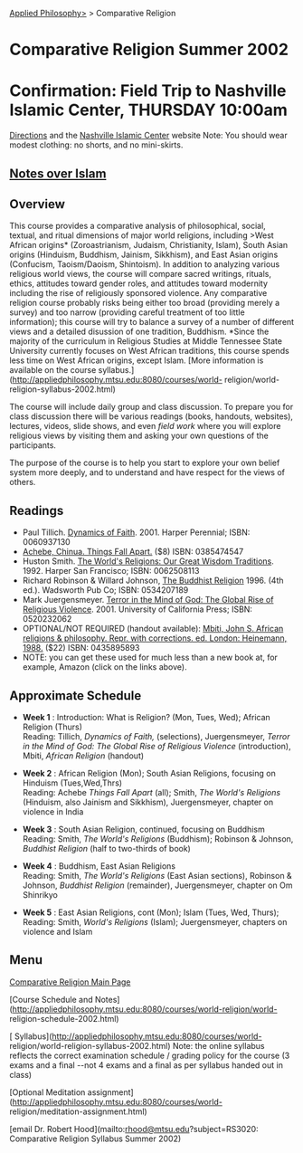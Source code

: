 [Applied Philosophy>](http://appliedphilosophy.mtsu.edu/) > Comparative
Religion

# Comparative Religion Summer 2002

# Confirmation: Field Trip to Nashville Islamic Center, THURSDAY 10:00am

[Directions](http://www.muslimeen.org/address.htm) and the [Nashville Islamic
Center](http://www.muslimeen.org) website Note: You should wear modest
clothing: no shorts, and no mini-skirts.

## [Notes over Islam](islam.html)

## Overview

This course provides a comparative analysis of philosophical, social, textual,
and ritual dimensions of major world religions, including >West African
origins* (Zoroastrianism, Judaism, Christianity, Islam), South Asian origins
(Hinduism, Buddhism, Jainism, Sikkhism), and East Asian origins (Confucism,
Taoism/Daoism, Shintoism). In addition to analyzing various religious world
views, the course will compare sacred writings, rituals, ethics, attitudes
toward gender roles, and attitudes toward modernity including the rise of
religiously sponsored violence. Any comparative religion course probably risks
being either too broad (providing merely a survey) and too narrow (providing
careful treatment of too little information); this course will try to balance
a survey of a number of different views and a detailed disussion of one
tradition, Buddhism. *Since the majority of the curriculum in Religious
Studies at Middle Tennessee State University currently focuses on West African
traditions, this course spends less time on West African origins, except
Islam. [More information is available on the course
syllabus.](http://appliedphilosophy.mtsu.edu:8080/courses/world-
religion/world-religion-syllabus-2002.html)

The course will include daily group and class discussion. To prepare you for
class discussion there will be various readings (books, handouts, websites),
lectures, videos, slide shows, and even _field work_ where you will explore
religious views by visiting them and asking your own questions of the
participants.

The purpose of the course is to help you start to explore your own belief
system more deeply, and to understand and have respect for the views of
others.

## Readings

  * Paul Tillich. [Dynamics of Faith](http://www.amazon.com/exec/obidos/ASIN/0060937130/qid=1018289555/sr=1-1/ref=sr_1_1/104-5699895-2640762). 2001. Harper Perennial; ISBN: 0060937130
  * [Achebe, Chinua. Things Fall Apart.](http://www.amazon.com/exec/obidos/ASIN/0385474547/) ($8) ISBN: 0385474547
  * Huston Smith. [The World's Religions: Our Great Wisdom Traditions](http://www.amazon.com/exec/obidos/ASIN/0062508113/qid=1018289598/sr=12-1/104-5699895-2640762). 1992. Harper San Francisco; ISBN: 0062508113
  * Richard Robinson & Willard Johnson, [The Buddhist Religion](http://www.amazon.com/exec/obidos/ASIN/0534207189/qid=1018289653/sr=1-2/ref=sr_1_2/104-5699895-2640762) 1996\. (4th ed.). Wadsworth Pub Co; ISBN: 0534207189
  * Mark Juergensmeyer. [Terror in the Mind of God: The Global Rise of Religious Violence](http://www.amazon.com/exec/obidos/ASIN/0520232062/ref=pd_sim_books/104-5699895-2640762). 2001. University of California Press; ISBN: 0520232062
  * OPTIONAL/NOT REQUIRED (handout available): [Mbiti, John S. African religions & philosophy. Repr. with corrections. ed. London: Heinemann, 1988.](http://www.amazon.com/exec/obidos/ASIN/0435895915/) ($22) ISBN: 0435895893
  * NOTE: you can get these used for much less than a new book at, for example, Amazon (click on the links above).

## Approximate Schedule

  * **Week 1** : Introduction: What is Religion? (Mon, Tues, Wed); African Religion (Thurs)  
Reading: Tillich, _Dynamics of Faith,_ (selections), Juergensmeyer, _Terror in
the Mind of God: The Global Rise of Religious Violence_ (introduction), Mbiti,
_African Religion_ (handout)

  * **Week 2** : African Religion (Mon); South Asian Religions, focusing on Hinduism (Tues,Wed,Thrs)  
Reading: Achebe _Things Fall Apart_ (all); Smith, _The World's Religions_
(Hinduism, also Jainism and Sikkhism), Juergensmeyer, chapter on violence in
India

  * **Week 3** : South Asian Religion, continued, focusing on Buddhism  
Reading: Smith, _The World's Religions_ (Buddhism); Robinson & Johnson,
_Buddhist Religion_ (half to two-thirds of book)

  * **Week 4** : Buddhism, East Asian Religions  
Reading: Smith, _The World's Religions_ (East Asian sections), Robinson &
Johnson, _Buddhist Religion_ (remainder), Juergensmeyer, chapter on Om
Shinrikyo

  * **Week 5** : East Asian Religions, cont (Mon); Islam (Tues, Wed, Thurs);   
Reading: Smith, _World's Religions_ (Islam); Juergensmeyer, chapters on
violence and Islam

## Menu

[Comparative Religion Main
Page](http://appliedphilosophy.mtsu.edu/world_religion/index.html)  
  
[Course Schedule and
Notes](http://appliedphilosophy.mtsu.edu:8080/courses/world-religion/world-
religion-schedule-2002.html)  
  
[ Syllabus](http://appliedphilosophy.mtsu.edu:8080/courses/world-
religion/world-religion-syllabus-2002.html) Note: the online syllabus reflects
the correct examination schedule / grading policy for the course (3 exams and
a final --not 4 exams and a final as per syllabus handed out in class)  
  
[Optional Meditation
assignment](http://appliedphilosophy.mtsu.edu:8080/courses/world-
religion/meditation-assignment.html)  
  
[email Dr. Robert Hood](mailto:rhood@mtsu.edu?subject=RS3020: Comparative
Religion Syllabus Summer 2002)  
  

